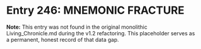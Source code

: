 # Entry 246: MNEMONIC FRACTURE

**Note:** This entry was not found in the original monolithic Living_Chronicle.md during the v1.2 refactoring. This placeholder serves as a permanent, honest record of that data gap.
